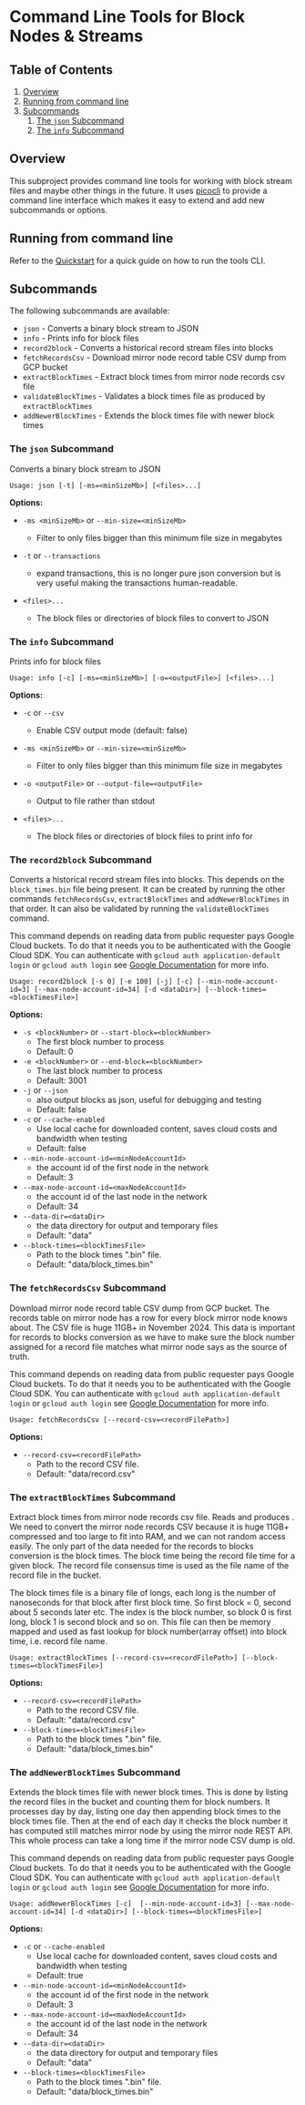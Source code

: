 # Command Line Tools for Block Nodes & Streams

## Table of Contents

1. [Overview](#overview)
2. [Running from command line](#running-from-command-line)
3. [Subcommands](#subcommands)
   1. [The `json` Subcommand](#the-json-subcommand)
   2. [The `info` Subcommand](#the-info-subcommand)

## Overview

This subproject provides command line tools for working with block stream files and maybe other things in the future. It
uses [picocli](https://picocli.info) to provide a command line interface which makes it easy to extend and add new
subcommands or options.

## Running from command line

Refer to the [Quickstart](docs/quickstart.md) for a quick guide on how to run the tools CLI.

## Subcommands

The following subcommands are available:
- `json` - Converts a binary block stream to JSON
- `info` - Prints info for block files
- `record2block` - Converts a historical record stream files into blocks
- `fetchRecordsCsv` - Download mirror node record table CSV dump from GCP bucket
- `extractBlockTimes` - Extract block times from mirror node records csv file
- `validateBlockTimes` - Validates a block times file as produced by `extractBlockTimes`
- `addNewerBlockTimes` - Extends the block times file with newer block times

### The `json` Subcommand

Converts a binary block stream to JSON

`Usage: json [-t] [-ms=<minSizeMb>] [<files>...]`

**Options:**

- `-ms <minSizeMb>` or `--min-size=<minSizeMb>`
   - Filter to only files bigger than this minimum file size in megabytes

- `-t` or `--transactions`
   - expand transactions, this is no longer pure json conversion but is very useful making the
transactions human-readable.

- `<files>...`
   - The block files or directories of block files to convert to JSON

### The `info` Subcommand

Prints info for block files

`Usage: info [-c] [-ms=<minSizeMb>] [-o=<outputFile>] [<files>...]`

**Options:**

- `-c` or `--csv`
   - Enable CSV output mode (default: false)

- `-ms <minSizeMb>` or `--min-size=<minSizeMb>`
   - Filter to only files bigger than this minimum file size in megabytes

- `-o <outputFile>` or `--output-file=<outputFile>`
   - Output to file rather than stdout

- `<files>...`
   - The block files or directories of block files to print info for

### The `record2block` Subcommand

Converts a historical record stream files into blocks. This depends on the `block_times.bin` file being present. It can 
be created by running the other commands `fetchRecordsCsv`, `extractBlockTimes` and `addNewerBlockTimes` in that order. 
It can also be validated by running the `validateBlockTimes` command. 

This command depends on reading data from public requester pays Google Cloud buckets. To do that it needs you to be 
authenticated with the Google Cloud SDK. You can authenticate with `gcloud auth application-default login` or 
`gcloud auth login` see [Google Documentation](https://cloud.google.com/storage/docs/reference/libraries#authentication) 
for more info.

`Usage: record2block [-s 0] [-e 100] [-j] [-c] [--min-node-account-id=3] [--max-node-account-id=34] [-d <dataDir>] [--block-times=<blockTimesFile>] `

**Options:**

- `-s <blockNumber>` or `--start-block=<blockNumber>`
   - The first block number to process
   - Default: 0
- `-e <blockNumber>` or `--end-block=<blockNumber>`
   - The last block number to process
   - Default: 3001
- `-j` or `--json`
   - also output blocks as json, useful for debugging and testing
   - Default: false
- `-c` or `--cache-enabled`
   - Use local cache for downloaded content, saves cloud costs and bandwidth when testing
   - Default: false
- `--min-node-account-id=<minNodeAccountId>`
   - the account id of the first node in the network
   - Default: 3
- `--max-node-account-id=<maxNodeAccountId>`
   - the account id of the last node in the network
   - Default: 34
- `--data-dir=<dataDir>`
   - the data directory for output and temporary files
   - Default: "data"
- `--block-times=<blockTimesFile>`
   - Path to the block times ".bin" file.
   - Default: "data/block_times.bin"

### The `fetchRecordsCsv` Subcommand

Download mirror node record table CSV dump from GCP bucket. The records table on mirror node has a row for every block 
mirror node knows about. The CSV file is huge 11GB+ in November 2024. This data is important for records to blocks 
conversion as we have to make sure the block number assigned for a record file matches what mirror node says as the 
source of truth. 

This command depends on reading data from public requester pays Google Cloud buckets. To do that it needs you to be
authenticated with the Google Cloud SDK. You can authenticate with `gcloud auth application-default login` or
`gcloud auth login` see [Google Documentation](https://cloud.google.com/storage/docs/reference/libraries#authentication)
for more info.

`Usage: fetchRecordsCsv [--record-csv=<recordFilePath>]`

**Options:**

- `--record-csv=<recordFilePath>`
   - Path to the record CSV file.
   - Default: "data/record.csv"

### The `extractBlockTimes` Subcommand

Extract block times from mirror node records csv file. Reads <recordFilePath> and produces <blockTimesFile>. We need to 
convert the mirror node records CSV because it is huge 11GB+ compressed and too large to fit into RAM, and we can not 
random access easily. The only part of the data needed for the records to blocks conversion is the block times. The 
block time being the record file time for a given block. The record file consensus time is used as the file name of the 
record file in the bucket.

The block times file is a binary file of longs, each long is the number of nanoseconds for that block after first block 
time. So first block = 0, second about 5 seconds later etc. The index is the block number, so block 0 is first long, 
block 1 is second block and so on. This file can then be memory mapped and used as fast lookup for block 
number(array offset) into block time, i.e. record file name.

`Usage: extractBlockTimes [--record-csv=<recordFilePath>] [--block-times=<blockTimesFile>]`

**Options:**

- `--record-csv=<recordFilePath>`
   - Path to the record CSV file.
   - Default: "data/record.csv"
- `--block-times=<blockTimesFile>`
   - Path to the block times ".bin" file.
   - Default: "data/block_times.bin"


### The `addNewerBlockTimes` Subcommand

Extends the block times file with newer block times. This is done by listing the record files in the bucket and 
counting them for block numbers. It processes day by day, listing one day then appending block times to the block times
file. Then at the end of each day it checks the block number it has computed still matches mirror node by using the
mirror node REST API. This whole process can take a long time if the mirror node CSV dump is old.

This command depends on reading data from public requester pays Google Cloud buckets. To do that it needs you to be
authenticated with the Google Cloud SDK. You can authenticate with `gcloud auth application-default login` or
`gcloud auth login` see [Google Documentation](https://cloud.google.com/storage/docs/reference/libraries#authentication)
for more info.

`Usage: addNewerBlockTimes [-c]  [--min-node-account-id=3] [--max-node-account-id=34] [-d <dataDir>] [--block-times=<blockTimesFile>]`

**Options:**

- `-c` or `--cache-enabled`
  - Use local cache for downloaded content, saves cloud costs and bandwidth when testing
  - Default: true
- `--min-node-account-id=<minNodeAccountId>`
  - the account id of the first node in the network
  - Default: 3
- `--max-node-account-id=<maxNodeAccountId>`
  - the account id of the last node in the network
  - Default: 34
- `--data-dir=<dataDir>`
  - the data directory for output and temporary files
  - Default: "data"
- `--block-times=<blockTimesFile>`
  - Path to the block times ".bin" file.
  - Default: "data/block_times.bin"
